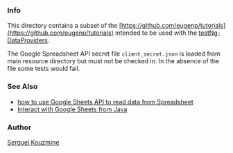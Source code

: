 ### Info

This directory contains a subset of the [https://github.com/eugenp/tutorials](https://github.com/eugenp/tutorials)
intended to be used with the [testNg-DataProviders](https://github.com/sergueik/testng-dataproviders).

The Google Spreadsheet API secret file `client_secret.json` is loaded from main resource directory but must not be checked in.
In the absence of the file some tests would fail.

### See Also

 * [how to use Google Sheets API to read data from Spreadsheet](http://www.seleniumeasy.com/selenium-tutorials/read-data-from-google-spreadsheet-using-api)
 * [Interact with Google Sheets from Java](https://www.baeldung.com/google-sheets-java-client)

### Author
[Serguei Kouzmine](kouzmine_serguei@yahoo.com)
